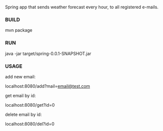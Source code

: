 Spring app that sends weather forecast every hour, to all registered e-mails.



### BUILD

mvn package



### RUN

java -jar target/spring-0.0.1-SNAPSHOT.jar






### USAGE

add new email:

localhost:8080/add?mail=email@test.com

get email by id:

localhost:8080/get?id=0

delete email by id:

localhost:8080/del?id=0

